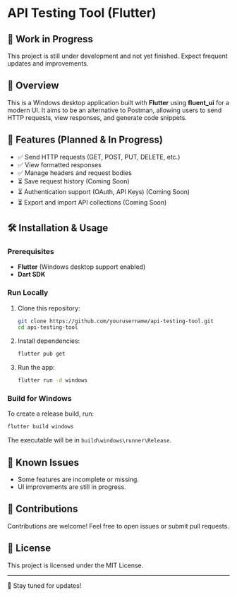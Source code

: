 # API Testing Tool (Flutter)

## 🚧 Work in Progress
This project is still under development and not yet finished. Expect frequent updates and improvements.

## 📌 Overview
This is a Windows desktop application built with **Flutter** using **fluent_ui** for a modern UI. It aims to be an alternative to Postman, allowing users to send HTTP requests, view responses, and generate code snippets.

## 🔧 Features (Planned & In Progress)
- ✅ Send HTTP requests (GET, POST, PUT, DELETE, etc.)
- ✅ View formatted responses
- ✅ Manage headers and request bodies
- ⏳ Save request history (Coming Soon)
- ⏳ Authentication support (OAuth, API Keys) (Coming Soon)
- ⏳ Export and import API collections (Coming Soon)

## 🛠️ Installation & Usage
### Prerequisites
- **Flutter** (Windows desktop support enabled)
- **Dart SDK**

### Run Locally
1. Clone this repository:
   ```sh
   git clone https://github.com/yourusername/api-testing-tool.git
   cd api-testing-tool
   ```
2. Install dependencies:
   ```sh
   flutter pub get
   ```
3. Run the app:
   ```sh
   flutter run -d windows
   ```

### Build for Windows
To create a release build, run:
```sh
flutter build windows
```
The executable will be in `build\windows\runner\Release`.

## 📌 Known Issues
- Some features are incomplete or missing.
- UI improvements are still in progress.

## 📢 Contributions
Contributions are welcome! Feel free to open issues or submit pull requests.

## 📜 License
This project is licensed under the MIT License.

---
🚀 Stay tuned for updates!

